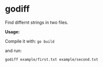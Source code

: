 # godiff
Find differnt strings in two files.

**Usage:**

Compile it with:
`go build`

and run:

`godiff example/first.txt example/second.txt`
